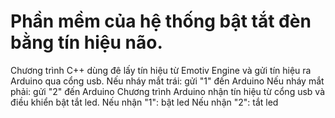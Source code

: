 # Phần mềm của hệ thống bật tắt đèn bằng tín hiệu não.
Chương trình C++ dùng đê lấy tín hiệu từ Emotiv Engine và gửi tín hiệu ra Arduino qua cổng usb.
  Nếu nháy mắt trái: gửi "1" đến Arduino
  Nếu nháy mắt phải: gửi "2" đến Arduino
Chương trình Arduino nhận tín hiệu từ cổng usb và điều khiển bật tắt led.
  Nếu nhận "1": bật led
  Nếu nhận "2": tắt led
